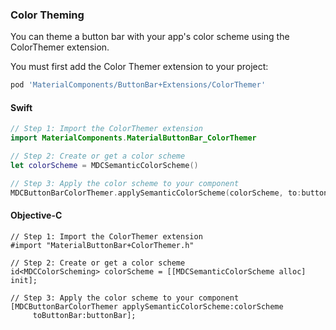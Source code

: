 ### Color Theming

You can theme a button bar with your app's color scheme using the ColorThemer extension.

You must first add the Color Themer extension to your project:

```bash
pod 'MaterialComponents/ButtonBar+Extensions/ColorThemer'
```

<!--<div class="material-code-render" markdown="1">-->
#### Swift
```swift
// Step 1: Import the ColorThemer extension
import MaterialComponents.MaterialButtonBar_ColorThemer

// Step 2: Create or get a color scheme
let colorScheme = MDCSemanticColorScheme()

// Step 3: Apply the color scheme to your component
MDCButtonBarColorThemer.applySemanticColorScheme(colorScheme, to:buttonBar)
```

#### Objective-C

```objc
// Step 1: Import the ColorThemer extension
#import "MaterialButtonBar+ColorThemer.h"

// Step 2: Create or get a color scheme
id<MDCColorScheming> colorScheme = [[MDCSemanticColorScheme alloc] init];

// Step 3: Apply the color scheme to your component
[MDCButtonBarColorThemer applySemanticColorScheme:colorScheme
     toButtonBar:buttonBar];
```
<!--</div>-->
